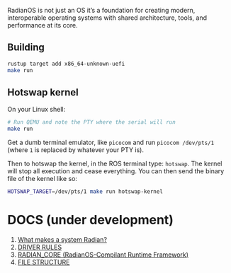 RadianOS is not just an OS it’s a foundation for creating modern, interoperable operating systems with shared architecture, tools, and performance at its core.

## Building

```sh
rustup target add x86_64-unknown-uefi
make run
```

## Hotswap kernel

On your Linux shell:
```sh
# Run QEMU and note the PTY where the serial will run
make run
```

Get a dumb terminal emulator, like `picocom` and run `picocom /dev/pts/1` (where `1` is replaced by whatever your PTY is).

Then to hotswap the kernel, in the ROS terminal type: `hotswap`. The kernel will stop all execution and cease everything. You can then send the binary file of the kernel like so:

```sh
HOTSWAP_TARGET=/dev/pts/1 make run hotswap-kernel
```

# DOCS (under development)
1. [What makes a system Radian?](https://github.com/RadianOS/radianos/blob/master/COMPILANCE.md)
2. [DRIVER RULES](https://github.com/RadianOS/radianos/blob/master/DRIVER_COMPILANCE.md)
3. [RADIAN_CORE (RadianOS-Compilant Runtime Framework)](https://github.com/RadianOS/radianos/blob/master/RADIAN_CORE.md)
4. [FILE STRUCTURE](https://github.com/RadianOS/radianos/blob/master/STRUCT.md)
